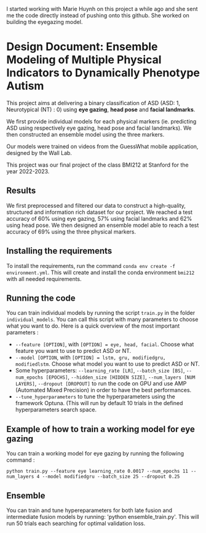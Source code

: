I started working with Marie Huynh on this project a while ago and she sent me the code directly instead of pushing onto this github. She worked on building the eyegazing model.
# Design Document: Ensemble Modeling of Multiple Physical Indicators to Dynamically Phenotype Autism

This project aims at delivering a binary classification of ASD (ASD: 1, Neurotypical (NT) : 0) using **eye gazing**, **head pose** and **facial landmarks**. 

We first provide individual models for each physical markers (ie. predicting ASD using respectively eye gazing, head pose and facial landmarks). We then constructed an ensemble model using the three markers. 

Our models were trained on videos from the GuessWhat mobile application, designed by the Wall Lab. 

This project was our final project of the class BMI212 at Stanford for the year 2022-2023. 

## Results
We first preprocessed and filtered our data to construct a high-quality, structured and information rich dataset for our project. We reached a test accuracy of 60% using eye gazing, 57% using facial landmarks and 62% using head pose. We then designed an ensemble model able to reach a test accuracy of 69% using the three physical markers. 

## Installing the requirements
To install the requirements, run the command `conda env create -f environment.yml`. This will create and install the conda environment `bmi212` with all needed requirements. 

## Running the code
You can train individual models by running the script `train.py` in the folder `individual_models`. You can call this script with many parameters to choose what you want to do. Here is a quick overview of the most important parameters : 
- `--feature [OPTION]`, with `[OPTION] = eye, head, facial`. Choose what feature you want to use to predict ASD or NT.
- `--model [OPTION`, with `[OPTION] = lstm, gru, modifiedgru, modifiedlstm`. Choose what model you want to use to predict ASD or NT.
- Some hyperparameters: `--learning_rate [LR]`, `--batch_size [BS]`, `--num_epochs [EPOCHS]`, `--hidden_size [HIDDEN SIZE]`, `--num_layers [NUM LAYERS]`, `--dropout [DROPOUT]` to run the code on GPU and use AMP (Automated Mixed Precision) in order to have the best performances.
- `--tune_hyperparameters` to tune the hyperparameters using the framework Optuna. (This will run by default 10 trials in the defined hyperparameters search space. 

## Example of how to train a working model for eye gazing

You can train a working model for eye gazing by running the following command : 

`python train.py --feature eye learning_rate 0.0017 --num_epochs 11 --num_layers 4 --model modifiedgru --batch_size 25 --dropout 0.25`

## Ensemble
You can train and tune hypereparameters for both late fusion and intermediate fusion models by running: 'python ensemble_train.py'. This will run 50 trials each searching for optimal validation loss.
